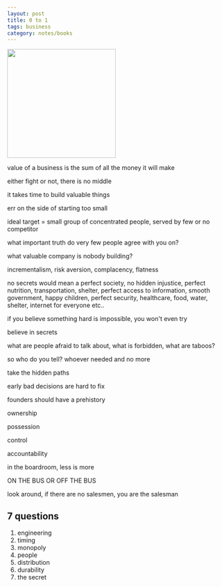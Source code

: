 ```yaml
---
layout: post
title: 0 to 1  
tags: business
category: notes/books  
---
```


<img height="250"  src="https://i.gr-assets.com/images/S/compressed.photo.goodreads.com/books/1414347376l/18050143.jpg" /> 

value of a business is the sum of all the money it will make 

either fight or not, there is no middle

it takes time to build valuable things

err on the side of starting too small

ideal target = small group of concentrated people, served by few or no competitor 

what important truth do very few people agree with you on?

what valuable company is nobody building?

incrementalism, risk aversion, complacency, flatness

no secrets would mean a perfect society, no hidden injustice, perfect nutrition, transportation, shelter, perfect access to information, smooth government, happy children, perfect security, healthcare, food, water, shelter, internet for everyone etc..

if you believe something hard is impossible, you won't even try

believe in secrets

what are people afraid to talk about, what is forbidden, what are taboos?

so who do you tell? whoever needed and no more

take the hidden paths 

early bad decisions are hard to fix
 
founders should have a prehistory 

ownership 

possession 

control 

accountability 

in the boardroom, less is more

ON THE BUS OR OFF THE BUS 

look around, if there are no salesmen, you are the salesman 

## 7 questions

1. engineering
2. timing
3. monopoly
4. people
5. distribution
6. durability
7. the secret  
